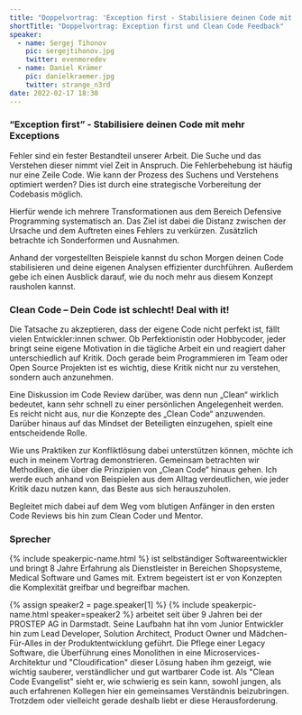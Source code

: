 ```yaml
---
title: "Doppelvortrag: 'Exception first - Stabilisiere deinen Code mit mehr Exceptions' und 'Clean Code – Dein Code ist schlecht! Deal with it!'"
shortTitle: "Doppelvortrag: Exception first und Clean Code Feedback"
speaker:
  - name: Sergej Tihonov
    pic: sergejtihonov.jpg
    twitter: evenmoredev
  - name: Daniel Krämer
    pic: danielkraemer.jpg
    twitter: strange_n3rd
date: 2022-02-17 18:30
---
```


### “Exception first” - Stabilisiere deinen Code mit mehr Exceptions

Fehler sind ein fester Bestandteil unserer Arbeit. Die Suche und das Verstehen dieser nimmt viel Zeit in Anspruch. Die Fehlerbehebung ist häufig nur eine Zeile Code. Wie kann der Prozess des Suchens und Verstehens optimiert werden? Dies ist durch eine strategische Vorbereitung der Codebasis möglich.

Hierfür wende ich mehrere Transformationen aus dem Bereich Defensive Programming systematisch an. Das Ziel ist dabei die Distanz zwischen der Ursache und dem Auftreten eines Fehlers zu verkürzen. Zusätzlich betrachte ich Sonderformen und Ausnahmen.

Anhand der vorgestellten Beispiele kannst du schon Morgen deinen Code stabilisieren und deine eigenen Analysen effizienter durchführen. Außerdem gebe ich einen Ausblick darauf, wie du noch mehr aus diesem Konzept rausholen kannst.

### Clean Code – Dein Code ist schlecht! Deal with it!

Die Tatsache zu akzeptieren, dass der eigene Code nicht perfekt ist, fällt vielen Entwickler:innen schwer. Ob Perfektionistin oder Hobbycoder, jeder bringt seine eigene Motivation in die tägliche Arbeit ein und reagiert daher unterschiedlich auf Kritik. Doch gerade beim Programmieren im Team oder Open Source Projekten ist es wichtig, diese Kritik nicht nur zu verstehen, sondern auch anzunehmen.

Eine Diskussion im Code Review darüber, was denn nun „Clean“ wirklich bedeutet, kann sehr schnell zu einer persönlichen Angelegenheit werden. Es reicht nicht aus, nur die Konzepte des „Clean Code“ anzuwenden. Darüber hinaus auf das Mindset der Beteiligten einzugehen, spielt eine entscheidende Rolle.

Wie uns Praktiken zur Konfliktlösung dabei unterstützen können, möchte ich euch in meinem Vortrag demonstrieren. Gemeinsam betrachten wir Methodiken, die über die Prinzipien von „Clean Code“ hinaus gehen. Ich werde euch anhand von Beispielen aus dem Alltag verdeutlichen, wie jeder Kritik dazu nutzen kann, das Beste aus sich herauszuholen.

Begleitet mich dabei auf dem Weg vom blutigen Anfänger in den ersten Code Reviews bis hin zum Clean Coder und Mentor.

### Sprecher

{% include speakerpic-name.html %} ist selbständiger Softwareentwickler und bringt 8 Jahre Erfahrung als Dienstleister in Bereichen Shopsysteme, Medical Software und Games mit. Extrem begeistert ist er von Konzepten die Komplexität greifbar und begreifbar machen.

{% assign speaker2 = page.speaker[1] %}
{% include speakerpic-name.html speaker=speaker2 %} arbeitet seit über 9 Jahren bei der PROSTEP AG in Darmstadt. Seine Laufbahn hat ihn vom Junior Entwickler hin zum Lead Developer, Solution Architect, Product Owner und Mädchen-Für-Alles in der Produktentwicklung geführt. Die Pflege einer Legacy Software, die Überführung eines Monolithen in eine Microservices-Architektur und "Cloudification" dieser Lösung haben ihm gezeigt, wie wichtig sauberer, verständlicher und gut wartbarer Code ist. Als "Clean Code Evangelist" sieht er, wie schwierig es sein kann, sowohl jungen, als auch erfahrenen Kollegen hier ein gemeinsames Verständnis beizubringen. Trotzdem oder vielleicht gerade deshalb liebt er diese Herausforderung.
